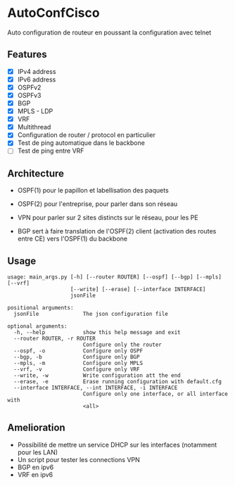 # AutoConfCisco
Auto configuration de routeur en poussant la configuration avec telnet

## Features 
 - [X] IPv4 address
 - [X] IPv6 address
 - [X] OSPFv2
 - [X] OSPFv3
 - [X] BGP
 - [X] MPLS - LDP
 - [X] VRF
 - [X] Multithread
 - [X] Configuration de router / protocol en particulier
 - [X] Test de ping automatique dans le backbone
 - [ ] Test de ping entre VRF

## Architecture
 


- OSPF(1) pour le papillon et labellisation des paquets

- OSPF(2) pour l'entreprise, pour parler dans son réseau

- VPN pour parler sur 2 sites distincts sur le réseau, pour les PE

- BGP sert à faire translation de l'OSPF(2) client (activation des routes entre CE) vers l'OSPF(1) du backbone
 



## Usage

```
usage: main_args.py [-h] [--router ROUTER] [--ospf] [--bgp] [--mpls] [--vrf]
                    [--write] [--erase] [--interface INTERFACE]
                    jsonFile

positional arguments:
  jsonFile              The json configuration file

optional arguments:
  -h, --help            show this help message and exit
  --router ROUTER, -r ROUTER
                        Configure only the router
  --ospf, -o            Configure only OSPF
  --bgp, -b             Configure only BGP
  --mpls, -m            Configure only MPLS
  --vrf, -v             Configure only VRF
  --write, -w           Write configuration att the end
  --erase, -e           Erase running configuration with default.cfg
  --interface INTERFACE, --int INTERFACE, -i INTERFACE
                        Configure only one interface, or all interface with
                        <all>
```

## Amelioration

 - Possibilité de mettre un service DHCP sur les interfaces (notamment pour les LAN)
 - Un script pour tester les connections VPN
 - BGP en ipv6
 - VRF en ipv6